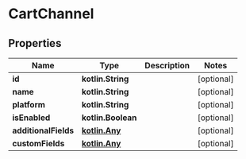 
# CartChannel

## Properties
| Name | Type | Description | Notes |
| ------------ | ------------- | ------------- | ------------- |
| **id** | **kotlin.String** |  |  [optional] |
| **name** | **kotlin.String** |  |  [optional] |
| **platform** | **kotlin.String** |  |  [optional] |
| **isEnabled** | **kotlin.Boolean** |  |  [optional] |
| **additionalFields** | [**kotlin.Any**](.md) |  |  [optional] |
| **customFields** | [**kotlin.Any**](.md) |  |  [optional] |



